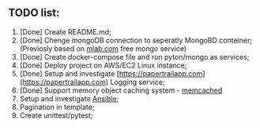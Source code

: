 ## TODO list:

1. [Done] Create README.md;
2. [Done] Chenge mоngoDB connection to seperatly MongoBD conteiner;  
(Previosly based on  [mlab.com](https://mlab.com/) free mongo service)
3. [Done] Create docker-compose file and run pyton/mongo as services;
4. [Done] Deploy project on AWS/EC2 Linux instance;
5. [Done] Setup and investigate [https://papertrailapp.com](https://papertrailapp.com) Logging service;
6. [Done] Support memory object caching system - [memcached](https://hub.docker.com/_/memcached)
7. Setup and investigate [Ansible](https://www.ansible.com/);
8. Pagination in template;
9. Create unittest/pytest;
